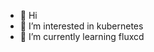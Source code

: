 - 👋 Hi
- 👀 I’m interested in kubernetes
- 🌱 I’m currently learning fluxcd


<!---
tholdgaard/tholdgaard is a ✨ special ✨ repository because its `README.md` (this file) appears on your GitHub profile.
You can click the Preview link to take a look at your changes.
--->
